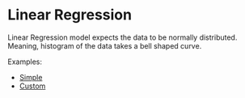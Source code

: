 # Linear Regression

Linear Regression model expects the data to be normally distributed. Meaning, histogram of the data takes a bell shaped
curve.

Examples:

* [Simple](simple/)
* [Custom](custom/)
